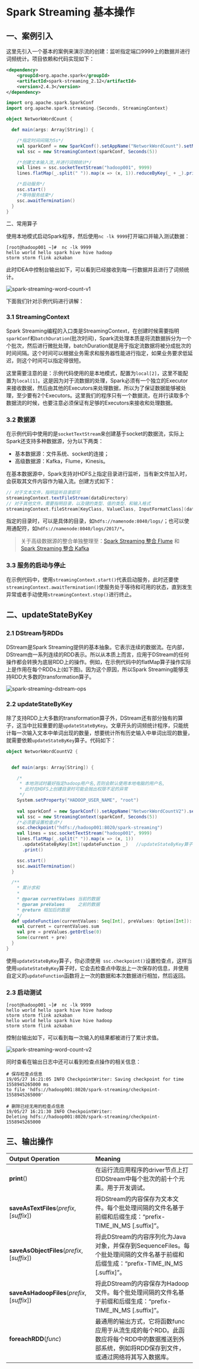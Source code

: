 # Spark Streaming 基本操作

## 一、案例引入

这里先引入一个基本的案例来演示流的创建：监听指定端口9999上的数据并进行词频统计。项目依赖和代码实现如下：

```xml
<dependency>
    <groupId>org.apache.spark</groupId>
    <artifactId>spark-streaming_2.12</artifactId>
    <version>2.4.3</version>
</dependency>
```

```scala
import org.apache.spark.SparkConf
import org.apache.spark.streaming.{Seconds, StreamingContext}

object NetworkWordCount {

  def main(args: Array[String]) {

    /*指定时间间隔为5s*/
    val sparkConf = new SparkConf().setAppName("NetworkWordCount").setMaster("local[2]")
    val ssc = new StreamingContext(sparkConf, Seconds(5))

    /*创建文本输入流,并进行词频统计*/
    val lines = ssc.socketTextStream("hadoop001", 9999)
    lines.flatMap(_.split(" ")).map(x => (x, 1)).reduceByKey(_ + _).print()

    /*启动服务*/
    ssc.start()
    /*等待服务结束*/
    ssc.awaitTermination()
  }
}
```

二、常用算子

使用本地模式启动Spark程序，然后使用`nc -lk 9999`打开端口并输入测试数据：

```shell
[root@hadoop001 ~]#  nc -lk 9999
hello world hello spark hive hive hadoop
storm storm flink azkaban
```

此时IDEA中控制台输出如下，可以看到已经接收到每一行数据并且进行了词频统计。

![spark-streaming-word-count-v1](D:\BigData-Notes\pictures\spark-streaming-word-count-v1.png)

下面我们针对示例代码进行讲解：

### 3.1 StreamingContext

Spark Streaming编程的入口类是StreamingContext，在创建时候需要指明`sparkConf`和`batchDuration`(批次时间)，Spark流处理本质是将流数据拆分为一个个批次，然后进行微批处理，batchDuration就是用于指定流数据将被分成批次的时间间隔。这个时间可以根据业务需求和服务器性能进行指定，如果业务要求低延迟，则这个时间可以指定得很短。

这里需要注意的是：示例代码使用的是本地模式，配置为`local[2]`，这里不能配置为`local[1]`。这是因为对于流数据的处理，Spark必须有一个独立的Executor来接收数据，然后由其他的Executors来处理数据，所以为了保证数据能够被处理，至少要有2个Executors。这里我们的程序只有一个数据流，在并行读取多个数据流的时候，也要注意必须保证有足够的Executors来接收和处理数据。

### 3.2 数据源

在示例代码中使用的是`socketTextStream`来创建基于socket的数据流，实际上Spark还支持多种数据源，分为以下两类：

+ 基本数据源：文件系统、socket的连接；
+ 高级数据源：Kafka，Flume，Kinesis。

在基本数据源中，Spark支持对HDFS上指定目录进行监听，当有新文件加入时，会获取其文件内容作为输入流。创建方式如下：

```scala
// 对于文本文件，指明监听目录即可
streamingContext.textFileStream(dataDirectory)
// 对于其他文件，需要指明目录，以及键的类型、值的类型、和输入格式
streamingContext.fileStream[KeyClass, ValueClass, InputFormatClass](dataDirectory)
```

指定的目录时，可以是具体的目录，如`hdfs://namenode:8040/logs/`；也可以使用通配符，如`hdfs://namenode:8040/logs/2017/*`。

> 关于高级数据源的整合单独整理至：[Spark Streaming 整合 Flume](https://github.com/heibaiying/BigData-Notes/blob/master/notes/Spark_Streaming整合Flume.md) 和 [Spark Streaming 整合 Kafka](https://github.com/heibaiying/BigData-Notes/blob/master/notes/Spark_Streaming整合Kafka.md)

### 3.3 服务的启动与停止

在示例代码中，使用`streamingContext.start()`代表启动服务，此时还要使`streamingContext.awaitTermination()`使服务处于等待和可用的状态，直到发生异常或者手动使用`streamingContext.stop()`进行终止。



## 二、updateStateByKey

### 2.1 DStream与RDDs

DStream是Spark Streaming提供的基本抽象。它表示连续的数据流。在内部，DStream由一系列连续的RDD表示。所以从本质上而言，应用于DStream的任何操作都会转换为底层RDD上的操作。例如，在示例代码中的flatMap算子操作实际上是作用在每个RDDs上(如下图)。因为这个原因，所以Spark Streaming能够支持RDD大多数的transformation算子。

![spark-streaming-dstream-ops](D:\BigData-Notes\pictures\spark-streaming-dstream-ops.png)

### 2.2 updateStateByKey

除了支持RDD上大多数的transformation算子外，DStream还有部分独有的算子，这当中比较重要的是`updateStateByKey`。文章开头的词频统计程序，只能统计每一次输入文本中单词出现的数量，想要统计所有历史输入中单词出现的数量，就需要依赖`updateStateByKey`算子。代码如下：

```scala
object NetworkWordCountV2 {


  def main(args: Array[String]) {

    /*
     * 本地测试时最好指定hadoop用户名,否则会默认使用本地电脑的用户名,
     * 此时在HDFS上创建目录时可能会抛出权限不足的异常
     */
    System.setProperty("HADOOP_USER_NAME", "root")
      
    val sparkConf = new SparkConf().setAppName("NetworkWordCountV2").setMaster("local[2]")
    val ssc = new StreamingContext(sparkConf, Seconds(5))
    /*必须要设置检查点*/
    ssc.checkpoint("hdfs://hadoop001:8020/spark-streaming")
    val lines = ssc.socketTextStream("hadoop001", 9999)
    lines.flatMap(_.split(" ")).map(x => (x, 1))
      .updateStateByKey[Int](updateFunction _)   //updateStateByKey算子
      .print()

    ssc.start()
    ssc.awaitTermination()
  }

  /**
    * 累计求和
    *
    * @param currentValues 当前的数据
    * @param preValues     之前的数据
    * @return 相加后的数据
    */
  def updateFunction(currentValues: Seq[Int], preValues: Option[Int]): Option[Int] = {
    val current = currentValues.sum
    val pre = preValues.getOrElse(0)
    Some(current + pre)
  }
}
```

使用`updateStateByKey`算子，你必须使用` ssc.checkpoint()`设置检查点，这样当使用`updateStateByKey`算子时，它会去检查点中取出上一次保存的信息，并使用自定义的`updateFunction`函数将上一次的数据和本次数据进行相加，然后返回。

### 2.3 启动测试

```shell
[root@hadoop001 ~]#  nc -lk 9999
hello world hello spark hive hive hadoop
storm storm flink azkaban
hello world hello spark hive hive hadoop
storm storm flink azkaban
```

控制台输出如下，可以看到每一次输入的结果都被进行了累计求值。

![spark-streaming-word-count-v2](D:\BigData-Notes\pictures\spark-streaming-word-count-v2.png)

同时查看在输出日志中还可以看到检查点操作的相关信息：

```shell
# 保存检查点信息
19/05/27 16:21:05 INFO CheckpointWriter: Saving checkpoint for time 1558945265000 ms 
to file 'hdfs://hadoop001:8020/spark-streaming/checkpoint-1558945265000'

# 删除已经无用的检查点信息
19/05/27 16:21:30 INFO CheckpointWriter: 
Deleting hdfs://hadoop001:8020/spark-streaming/checkpoint-1558945265000
```

## 三、输出操作

| Output Operation                            | Meaning                                                      |
| :------------------------------------------ | :----------------------------------------------------------- |
| **print**()                                 | 在运行流应用程序的driver节点上打印DStream中每个批次的前十个元素。用于开发调试。 |
| **saveAsTextFiles**(*prefix*, [*suffix*])   | 将DStream的内容保存为文本文件。每个批处理间隔的文件名基于前缀和后缀生成：“prefix-TIME_IN_MS [.suffix]”。 |
| **saveAsObjectFiles**(*prefix*, [*suffix*]) | 将此DStream的内容序列化为Java对象，并保存到SequenceFiles。每个批处理间隔的文件名基于前缀和后缀生成：“prefix-TIME_IN_MS [.suffix]”。 |
| **saveAsHadoopFiles**(*prefix*, [*suffix*]) | 将此DStream的内容保存为Hadoop文件。每个批处理间隔的文件名基于前缀和后缀生成：“prefix-TIME_IN_MS [.suffix]”。 |
| **foreachRDD**(*func*)                      | 最通用的输出方式，它将函数func应用于从流生成的每个RDD。此函数应将每个RDD中的数据推送到外部系统，例如将RDD保存到文件，或通过网络将其写入数据库。 |







